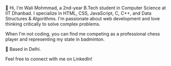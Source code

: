 👋 Hi, I'm Wali Mohmmad, a 2nd-year B.Tech student in Computer Science at IIT Dhanbad. I specialize in HTML, CSS, JavaScript, C, C++, and Data Structures & Algorithms. I'm passionate about web development and love thinking critically to solve complex problems.

When I'm not coding, you can find me competing as a professional chess player and representing my state in badminton.

📍 Based in Delhi.

Feel free to connect with me on LinkedIn!
<!---
walimohmmad10l/walimohmmad10l is a ✨ special ✨ repository because its `README.md` (this file) appears on your GitHub profile.
You can click the Preview link to take a look at your changes.
--->

